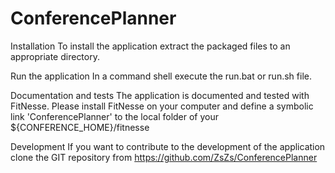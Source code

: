 ConferencePlanner
=================

Installation
To install the application extract the packaged files to an appropriate directory.

Run the application
In a command shell execute the run.bat or run.sh file.

Documentation and tests
The application is documented and tested with FitNesse.
Please install FitNesse on your computer and define a symbolic link 'ConferencePlanner' to the local folder of your 
${CONFERENCE_HOME}/fitnesse

Development
If you want to contribute to the development of the application clone the GIT repository from https://github.com/ZsZs/ConferencePlanner

